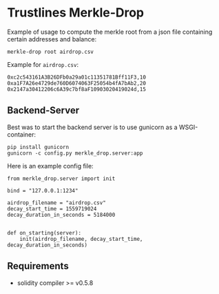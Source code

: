 # Trustlines Merkle-Drop

Example of usage to compute the merkle root from a json file containing certain addresses and balance:
```
merkle-drop root airdrop.csv
```

Example for `airdrop.csv`:
```
0xc2c543161A3B26DFb0a29a01c11351781Bff11F3,10
0xa1F7A26e4729de760D6074063F25054b4fA7bAb2,20
0x2147a30412206c6A39c7bf8aF10903020419024d,15
```

## Backend-Server

Best was to start the backend server is to use gunicorn as a WSGI-container:
```
pip install gunicorn
gunicorn -c config.py merkle_drop.server:app
```

Here is an example config file:
```
from merkle_drop.server import init

bind = "127.0.0.1:1234"

airdrop_filename = "airdrop.csv"
decay_start_time = 1559719024
decay_duration_in_seconds = 5184000


def on_starting(server):
    init(airdrop_filename, decay_start_time, decay_duration_in_seconds)
```

## Requirements

- solidity compiler >= v0.5.8
